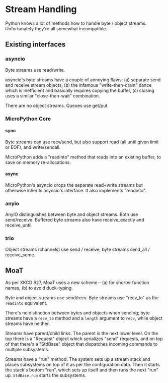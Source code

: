# Stream Handling

Python knows a lot of methods how to handle byte / object streams.
Unfortunately they're all somewhat incompatible.

## Existing interfaces

### asyncio

Byte streams use read/write.

asyncio's byte streams have a couple of annoying flaws: (a) separate send
and receive stream objects, (b) the infamous "write-then-drain" dance which
is inefficient and basically requires copying the buffer, (c) closing uses
a similar "close-then-wait" combination.

There are no object streams. Queues use get/put.

### MicroPython Core

#### sync

Byte streams can use recv/send, but also support read (all until given
limit or EOF), and write/sendall.

MicroPython adds a "readinto" method that reads into an existing buffer, to
save on memory re-allocations.

#### async

MicroPython's asyncio drops the separate read+write streams but otherwise
inherits asyncio's interface. It also implements "readinto".

### anyio

AnyIO distinguishes between byte and object streams. Both use send/receive.
Buffered byte streams also have receive\_exactly and receive\_until.

### trio

Object streams (channels) use send / receive, byte streams
send\_all / receive\_some.

## MoaT

As per XKCD 927, MoaT uses a new scheme – (a) for shorter function names,
(b) to avoid duck-typing.

Byte and object streams use send/recv. Byte streams use "recv\_to" as the
`readinto` equivalent.

There's no distinction between bytes and objects when sending; byte
streams have a `recv_to` method and a `length` argument to `recv`, while
object streams have neither.

Streams have parent/child links. The parent is the next lower level. On the
top there is a "Request" object which serializes "send" requests, and on
top of that there's a "StdBase" object that dispatches incoming commands to
multiple subsystems.

Streams have a "run" method. The system sets up a stream stack and places
subsystems on top of it as per the configuration data. Then it starts
the stack's bottom "run", which sets up itself and then runs the next "run"
up. `StdBase.run` starts the subsystems.

